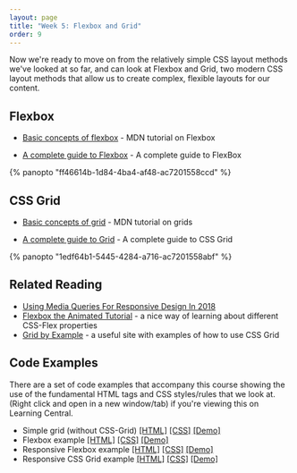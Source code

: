 ```yaml
---
layout: page
title: "Week 5: Flexbox and Grid"
order: 9
---
```


Now we're ready to move on from the relatively simple CSS layout methods we've looked at so far, and can look at Flexbox and Grid, two modern CSS layout methods that allow us to create complex, flexible layouts for our content.

## Flexbox

-   [Basic concepts of flexbox](https://developer.mozilla.org/en-US/docs/Web/CSS/CSS_Flexible_Box_Layout/Basic_Concepts_of_Flexbox) - MDN tutorial on Flexbox

-   [A complete guide to Flexbox](https://css-tricks.com/snippets/css/a-guide-to-flexbox/) - A complete guide to FlexBox

{% panopto "ff46614b-1d84-4ba4-af48-ac7201558ccd" %}

## CSS Grid

-   [Basic concepts of grid](https://developer.mozilla.org/en-US/docs/Web/CSS/CSS_Grid_Layout/Basic_Concepts_of_Grid_Layout) - MDN tutorial on grids

-   [A complete guide to Grid](https://css-tricks.com/snippets/css/complete-guide-grid/) - A complete guide to CSS Grid

{% panopto "1edf64b1-5445-4284-a716-ac7201558abf" %}

## Related Reading

-   [Using Media Queries For Responsive Design In 2018](https://www.smashingmagazine.com/2018/02/media-queries-responsive-design-2018/)
-   [Flexbox the Animated Tutorial](https://medium.com/@js_tut/flexbox-the-animated-tutorial-8075cbe4c1b2) - a nice way of learning about different CSS-Flex properties
-   [Grid by Example](https://gridbyexample.com/examples/) - a useful site with examples of how to use CSS Grid

## Code Examples

There are a set of code examples that accompany this course showing the use of the fundamental HTML tags and CSS styles/rules that we look at. (Right click and open in a new window/tab) if you're viewing this on Learning Central.

-   Simple grid (without CSS-Grid) [[HTML]](https://github.com/martinjc/introduction-to-html-and-css/blob/master/src/examples/simple-grid/index.html) [[CSS]](https://github.com/martinjc/introduction-to-html-and-css/blob/master/src/examples/simple-grid/css/style.css) [[Demo]](https://martinjc.github.io/introduction-to-html-and-css/examples/simple-grid/)
-   Flexbox example [[HTML]](https://github.com/martinjc/introduction-to-html-and-css/blob/master/src/examples/flex/1/index.html) [[CSS]](https://github.com/martinjc/introduction-to-html-and-css/blob/master/src/examples/flex/1/style.css) [[Demo]](https://martinjc.github.io/introduction-to-html-and-css/examples/flex/1)
-   Responsive Flexbox example [[HTML]](https://github.com/martinjc/introduction-to-html-and-css/blob/master/src/examples/flex/2/index.html) [[CSS]](https://github.com/martinjc/introduction-to-html-and-css/blob/master/src/examples/flex/2/style.css) [[Demo]](https://martinjc.github.io/introduction-to-html-and-css/examples/flex/2)
-   Responsive CSS Grid example [[HTML]](https://github.com/martinjc/introduction-to-html-and-css/blob/master/src/examples/grid/1/index.html) [[CSS]](https://github.com/martinjc/introduction-to-html-and-css/blob/master/src/examples/grid/1/style.css) [[Demo]](https://martinjc.github.io/introduction-to-html-and-css/examples/grid/1)
